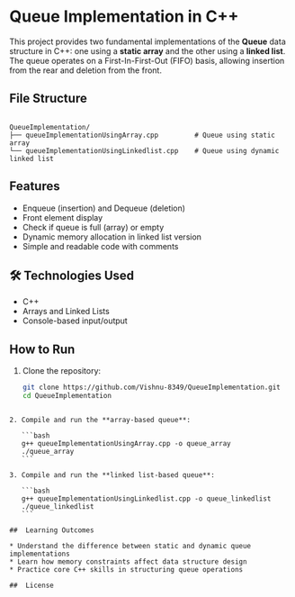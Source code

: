#  Queue Implementation in C++

This project provides two fundamental implementations of the **Queue** data structure in C++: one using a **static array** and the other using a **linked list**. The queue operates on a First-In-First-Out (FIFO) basis, allowing insertion from the rear and deletion from the front.

##  File Structure

```

QueueImplementation/
├── queueImplementationUsingArray.cpp         # Queue using static array
└── queueImplementationUsingLinkedlist.cpp    # Queue using dynamic linked list

````

##  Features

- Enqueue (insertion) and Dequeue (deletion)
- Front element display
- Check if queue is full (array) or empty
- Dynamic memory allocation in linked list version
- Simple and readable code with comments

## 🛠 Technologies Used

- C++
- Arrays and Linked Lists
- Console-based input/output

##  How to Run

1. Clone the repository:
   ```bash
   git clone https://github.com/Vishnu-8349/QueueImplementation.git
   cd QueueImplementation
````

2. Compile and run the **array-based queue**:

   ```bash
   g++ queueImplementationUsingArray.cpp -o queue_array
   ./queue_array
   ```

3. Compile and run the **linked list-based queue**:

   ```bash
   g++ queueImplementationUsingLinkedlist.cpp -o queue_linkedlist
   ./queue_linkedlist
   ```

##  Learning Outcomes

* Understand the difference between static and dynamic queue implementations
* Learn how memory constraints affect data structure design
* Practice core C++ skills in structuring queue operations

##  License
